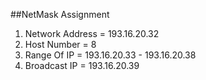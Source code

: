 ##NetMask Assignment

1) Network Address = 193.16.20.32
2) Host Number = 8
3) Range Of IP = 193.16.20.33 - 193.16.20.38
4) Broadcast IP = 193.16.20.39
